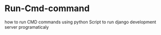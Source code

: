 # Run-Cmd-command
how to run CMD commands using python
Script to run django development server programaticaly

